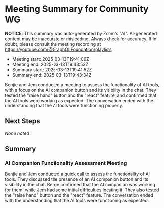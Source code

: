 # Meeting Summary for Community WG

**NOTICE**: This summary was auto-generated by Zoom's "AI". AI-generated
content may be inaccurate or misleading. Always check for accuracy. If in
doubt, please consult the meeting recording at
https://youtube.com/@GraphQLFoundation/playlists

- Meeting start: 2025-03-13T19:41:06Z
- Meeting end: 2025-03-13T19:43:53Z
- Summary start: 2025-03-13T19:41:52Z
- Summary end: 2025-03-13T19:43:34Z

Benjie and Jem conducted a meeting to assess the functionality of AI tools, with a focus on the AI companion button and its visibility in the chat. They tested the "raise hand" button and the "react" feature, and confirmed that the AI tools were working as expected. The conversation ended with the understanding that the AI tools were functioning properly.

## Next Steps

_None noted_

## Summary

### AI Companion Functionality Assessment Meeting

Benjie and Jem conducted a quick call to assess the functionality of AI tools. They discussed the presence of an AI companion button and its visibility in the chat. Benjie confirmed that the AI companion was working for them, while Jem had some initial difficulties locating it. They also tested the "raise hand" button and the "react" feature. The conversation ended with the understanding that the AI tools were functioning as expected.
